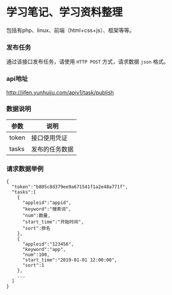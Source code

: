 # 学习笔记、学习资料整理

包括有php、linux、前端（html+css+js）、框架等等。

### 发布任务
通过该接口发布任务，请使用 `HTTP POST` 方式，请求数据 `json` 格式。

### api地址
http://jifen.yunhuiju.com/apiv1/task/publish

### 数据说明
|参数|说明|
|---|---|
|token|接口使用凭证|
|tasks|发布的任务数据|

### 请求数据举例

    {
      "token":"b805c8d379ee9a671541f1a2e48a771f",
      "tasks":[
        {
          "appleid":"appid",
          "keyword":"搜索词",
          "num":数量,
          "start_time":"开始时间",
          "sort":排名
        },
        {
          "appleid":"123456",
          "keyword":"app",
          "num":100,
          "start_time":"2019-01-01 12:00:00",
          "sort":1
        },
        ...
      ]
    }
